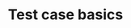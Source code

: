 ---
layout: default
group: mftf
subgroup: 40 Test case
title: Test case basics
menu_title: Test case
menu_node: parent
version: 2.3
github_link: magento-functional-testing-framework/test-case.md
---